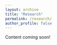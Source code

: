 ```yaml
---
layout: archive
title: "Research"
permalink: /research/
author_profile: false
---
```


Content coming soon!
